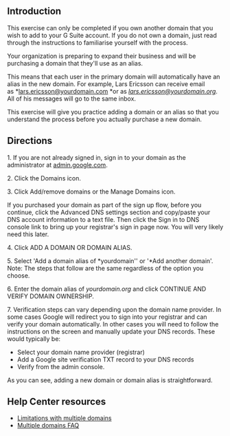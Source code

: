 ## Introduction

This exercise can only be completed if you own another domain that you wish to add to your G Suite account. If you do not own a domain, just read through the instructions to familiarise yourself with the process.

Your organization is preparing to expand their business and will be purchasing a domain that they'll use as an alias.

This means that each user in the primary domain will automatically have an alias in the new domain. For example, Lars Ericsson can receive email as *lars.ericsson@yourdomain.com *or as *lars.ericsson@yourdomain.org*. All of his messages will go to the same inbox.

This exercise will give you practice adding a domain or an alias so that you understand the process before you actually purchase a new domain.

## Directions

1\. If you are not already signed in, sign in to your domain as the administrator at [admin.google.com](https://admin.google.com/).

2\. Click the Domains icon.

3\. Click Add/remove domains or the Manage Domains icon.

If you purchased your domain as part of the sign up flow, before you continue, click the Advanced DNS settings section and copy/paste your DNS account information to a text file. Then click the Sign in to DNS console link to bring up your registrar's sign in page now. You will very likely need this later.

4\. Click ADD A DOMAIN OR DOMAIN ALIAS.

5\. Select 'Add a domain alias of *yourdomain'' or '*Add another domain'. Note: The steps that follow are the same regardless of the option you choose.

6\. Enter the domain alias of *yourdomain.org* and click CONTINUE AND VERIFY DOMAIN OWNERSHIP.

7\. Verification steps can vary depending upon the domain name provider. In some cases Google will redirect you to sign into your registrar and can verify your domain automatically. In other cases you will need to follow the instructions on the screen and manually update your DNS records. These would typically be:

-   Select your domain name provider (registrar)
-   Add a Google site verification TXT record to your DNS records
-   Verify from the admin console.

As you can see, adding a new domain or domain alias is straightforward.

## Help Center resources

-   [Limitations with multiple domains](https://support.google.com/a/answer/182081 "Limitations with multiple domains")
-   [Multiple domains FAQ](https://support.google.com/a/answer/175747 "Multiple domains FAQ")
